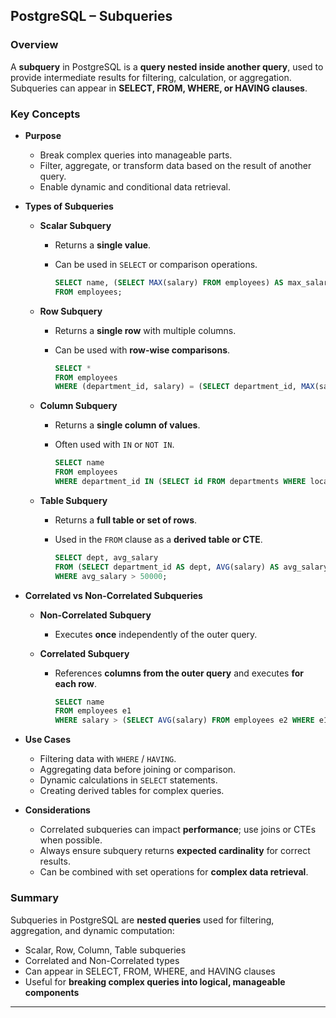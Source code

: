 ## PostgreSQL – Subqueries

### Overview

A **subquery** in PostgreSQL is a **query nested inside another query**, used to provide intermediate results for filtering, calculation, or aggregation. Subqueries can appear in **SELECT, FROM, WHERE, or HAVING clauses**.

### Key Concepts

* **Purpose**

  * Break complex queries into manageable parts.
  * Filter, aggregate, or transform data based on the result of another query.
  * Enable dynamic and conditional data retrieval.

* **Types of Subqueries**

  * **Scalar Subquery**

    * Returns a **single value**.
    * Can be used in `SELECT` or comparison operations.

      ```sql
      SELECT name, (SELECT MAX(salary) FROM employees) AS max_salary
      FROM employees;
      ```

  * **Row Subquery**

    * Returns a **single row** with multiple columns.
    * Can be used with **row-wise comparisons**.

      ```sql
      SELECT *
      FROM employees
      WHERE (department_id, salary) = (SELECT department_id, MAX(salary) FROM employees GROUP BY department_id);
      ```

  * **Column Subquery**

    * Returns a **single column of values**.
    * Often used with `IN` or `NOT IN`.

      ```sql
      SELECT name
      FROM employees
      WHERE department_id IN (SELECT id FROM departments WHERE location = 'NY');
      ```

  * **Table Subquery**

    * Returns a **full table or set of rows**.
    * Used in the `FROM` clause as a **derived table or CTE**.

      ```sql
      SELECT dept, avg_salary
      FROM (SELECT department_id AS dept, AVG(salary) AS avg_salary FROM employees GROUP BY department_id) AS dept_avg
      WHERE avg_salary > 50000;
      ```

* **Correlated vs Non-Correlated Subqueries**

  * **Non-Correlated Subquery**

    * Executes **once** independently of the outer query.
  * **Correlated Subquery**

    * References **columns from the outer query** and executes **for each row**.

      ```sql
      SELECT name
      FROM employees e1
      WHERE salary > (SELECT AVG(salary) FROM employees e2 WHERE e1.department_id = e2.department_id);
      ```

* **Use Cases**

  * Filtering data with `WHERE` / `HAVING`.
  * Aggregating data before joining or comparison.
  * Dynamic calculations in `SELECT` statements.
  * Creating derived tables for complex queries.

* **Considerations**

  * Correlated subqueries can impact **performance**; use joins or CTEs when possible.
  * Always ensure subquery returns **expected cardinality** for correct results.
  * Can be combined with set operations for **complex data retrieval**.

### Summary

Subqueries in PostgreSQL are **nested queries** used for filtering, aggregation, and dynamic computation:

* Scalar, Row, Column, Table subqueries
* Correlated and Non-Correlated types
* Can appear in SELECT, FROM, WHERE, and HAVING clauses
* Useful for **breaking complex queries into logical, manageable components**

---
